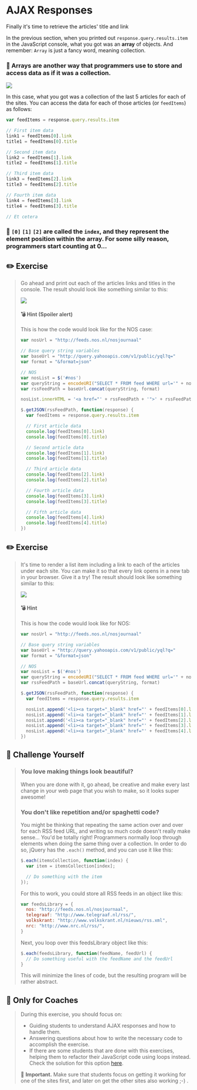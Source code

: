# AJAX Responses

Finally it's time to retrieve the articles' title and link

In the previous section, when you printed out `response.query.results.item` in the JavaScript console, what you got was an **array** of objects. And remember: `Array` is just a fancy word, meaning collection.

### 🌟 Arrays are another way that programmers use to store and access data as if it was a collection.

[![](http://cd.sseu.re/06-ajax-04.png)](http://cd.sseu.re/06-ajax-04.png)

In this case, what you got was a collection of the last 5 articles for each of the sites. You can access the data for each of those articles (or `feedItems`) as follows:

```javascript
var feedItems = response.query.results.item

// First item data
link1 = feedItems[0].link
title1 = feedItems[0].title

// Second item data
link2 = feedItems[1].link
title2 = feedItems[1].title

// Third item data
link3 = feedItems[2].link
title3 = feedItems[2].title

// Fourth item data
link4 = feedItems[3].link
title4 = feedItems[3].title

// Et cetera
```

### 🌟 `[0]` `[1]` `[2]` are called the `index`, and they represent the element position within the array. For some silly reason, programmers start counting at 0...

## ✏️ Exercise

> Go ahead and print out each of the articles links and titles in the console. The result should look like something similar to this:
>
> [![](http://cd.sseu.re/06-ajax-05.png)](http://cd.sseu.re/06-ajax-05.png)
>
> #### 💣 Hint (Spoiler alert)
>
> This is how the code would look like for the NOS case:
>
> ```javascript
> var nosUrl = "http://feeds.nos.nl/nosjournaal"
>
> // Base query string variables
> var baseUrl = "http://query.yahooapis.com/v1/public/yql?q="
> var format = "&format=json"
>
> // NOS
> var nosList = $('#nos')
> var queryString = encodeURI("SELECT * FROM feed WHERE url='" + nosUrl + "' LIMIT 5")
> var rssFeedPath = baseUrl.concat(queryString, format)
>
> nosList.innerHTML = '<a href="' + rssFeedPath + '">' + rssFeedPath +'</a>'
>
> $.getJSON(rssFeedPath, function(response) {
>   var feedItems = response.query.results.item
>
>   // First article data
>   console.log(feedItems[0].link)
>   console.log(feedItems[0].title)
>
>   // Second article data
>   console.log(feedItems[1].link)
>   console.log(feedItems[1].title)
>
>   // Third article data
>   console.log(feedItems[2].link)
>   console.log(feedItems[2].title)
>
>   // Fourth article data
>   console.log(feedItems[3].link)
>   console.log(feedItems[3].title)
>
>   // Fifth article data
>   console.log(feedItems[4].link)
>   console.log(feedItems[4].title)
> })
> ```

## ✏️ Exercise

> It's time to render a list item including a link to each of the articles under each site. You can make it so that every link opens in a new tab in your browser. Give it a try! The result should look like something similar to this:
>
> [![](http://cd.sseu.re/20170208-kgosw.png)](http://cd.sseu.re/20170208-kgosw.png)
>
> #### 💣 Hint
>
> This is how the code would look like for NOS:
>
> ```javascript
> var nosUrl = "http://feeds.nos.nl/nosjournaal"
>
> // Base query string variables
> var baseUrl = "http://query.yahooapis.com/v1/public/yql?q="
> var format = "&format=json"
>
> // NOS
> var nosList = $('#nos')
> var queryString = encodeURI("SELECT * FROM feed WHERE url='" + nosUrl + "' LIMIT 5")
> var rssFeedPath = baseUrl.concat(queryString, format)
>
> $.getJSON(rssFeedPath, function(response) {
>   var feedItems = response.query.results.item
>
>   nosList.append('<li><a target="_blank" href="' + feedItems[0].link + '">' + feedItems[0].title + '</a></li>')
>   nosList.append('<li><a target="_blank" href="' + feedItems[1].link + '">' + feedItems[1].title + '</a></li>')
>   nosList.append('<li><a target="_blank" href="' + feedItems[2].link + '">' + feedItems[2].title + '</a></li>')
>   nosList.append('<li><a target="_blank" href="' + feedItems[3].link + '">' + feedItems[3].title + '</a></li>')
>   nosList.append('<li><a target="_blank" href="' + feedItems[4].link + '">' + feedItems[4].title + '</a></li>')
> })
> ```
>

## 🚀 Challenge Yourself

> ### You love making things look beautiful?
>
> When you are done with it, go ahead, be creative and make every last change in your web page that you wish to make, so it looks super awesome!
>
> ### You don't like repetition and/or spaghetti code?
>
> You might be thinking that repeating the same action over and over for each RSS feed URL, and writing so much code doesn't really make sense... You'd be totally right!
> Programmers normally loop through elements when doing the same thing over a collection. In order to do so, jQuery has the `.each()` method, and you can use it like this:
>
> ```javascript
> $.each(itemsCollection, function(index) {
>   var item = itemsCollection[index];
>
>   // Do something with the item
> });
> ```
> For this to work, you could store all RSS feeds in an object like this:
> ```javascript
> var feedsLibrary = {
>   nos: "http://feeds.nos.nl/nosjournaal",
>   telegraaf: "http://www.telegraaf.nl/rss/",
>   volkskrant: "http://www.volkskrant.nl/nieuws/rss.xml",
>   nrc: "http://www.nrc.nl/rss/",
> }
> ```
> Next, you loop over this feedsLibrary object like this:
> ```javascript
> $.each(feedsLibrary, function(feedName, feedUrl) {
>   // Do something useful with the feedName and the feedUrl
> }
> ```
> This will minimize the lines of code, but the resulting program will be rather abstract.

## 🎩 Only for Coaches

> During this exercise, you should focus on:
>
> + Guiding students to understand AJAX responses and how to handle them.
> + Answering questions about how to write the necessary code to accomplish the exercise.
> + If there are some students that are done with this exercises, helping them to refactor their JavaScript code using loops instead. Check the solution for this option [here](https://github.com/Codaisseur/taste-of-code-rss-reader/blob/master/14-fine-tuning/code/rss.js).
>
> 📍 **Important.** Make sure that students focus on getting it working for one of the sites first, and later on get the other sites also working ;-) .
